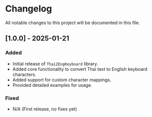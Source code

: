 # Changelog

All notable changes to this project will be documented in this file.

## [1.0.0] - 2025-01-21
### Added
- Initial release of `Thai2EngKeyboard` library.
- Added core functionality to convert Thai text to English keyboard characters.
- Added support for custom character mappings.
- Provided detailed examples for usage.

### Fixed
- N/A (First release, no fixes yet)
